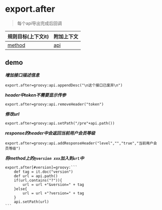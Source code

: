 # export.after

> 每个api导出完成后回调

| 规则目标(上下文it) | 附加上下文 |
| ------------ | ------------ |
| [method](../tools/it.html) | [api](../tools/api.html)  |


## demo

***增加接口描述信息***

```properties
export.after=groovy:api.appendDesc("\n这个接口已废弃\n")
```

***header中token不需要显示传参***

```properties
export.after=groovy:api.removeHeader("token")
```

***修改url***

```properties
export.after=groovy:api.setPath("/pre"+api.path())
```

***response的header中会返回当前用户会员等级***

```properties
export.after=groovy:api.addResponseHeader("level","","true","当前用户会员等级")
```

***将method上的`@version xxx`加入到`url`中***

``````properties
export.after[#version]=groovy:```
    def tag = it.doc("version")
    def url = api.path()
    if(url.contains("?")){
        url = url +"&version=" + tag
    }else{
        url = url +"?version=" + tag
    }
    api.setPath(url)
```
``````


